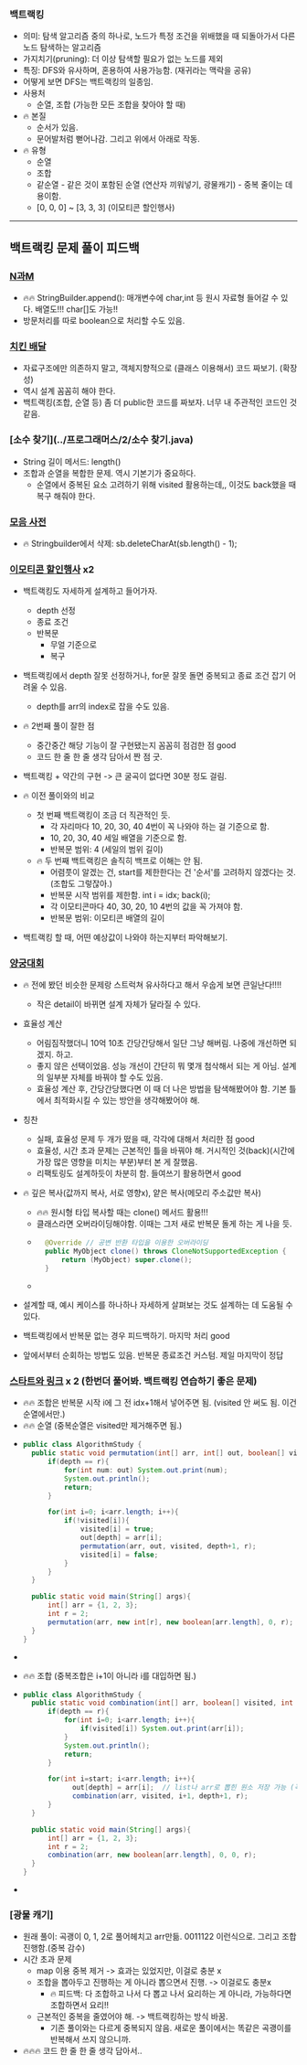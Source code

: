 ### 백트랙킹
- 의미: 탐색 알고리즘 중의 하나로, 노드가 특정 조건을 위배했을 때 되돌아가서 다른 노드 탐색하는 알고리즘
- 가지치기(pruning): 더 이상 탐색할 필요가 없는 노드를 제외
- 특징: DFS와 유사하며, 혼용하여 사용가능함. (재귀라는 맥락을 공유)
- 어떻게 보면 DFS는 백트랙킹의 일종임. 
- 사용처
  - 순열, 조합 (가능한 모든 조합을 찾아야 할 때)
- 🔥 본질
  - 순서가 있음.
  - 문어발처럼 뻗어나감. 그리고 위에서 아래로 작동.
- 🔥 유형
  - 순열
  - 조합
  - 같순열 - 같은 것이 포함된 순열 (연산자 끼워넣기, 광물캐기) - 중복 줄이는 데 용이함.
  - [0, 0, 0] ~ [3, 3, 3] (이모티콘 할인행사)

---

## 백트랙킹 문제 풀이 피드백
### [N과M](백준/Silver/15649. N과 M （1）)
- 🔥🔥 StringBuilder.append(): 매개변수에 char,int 등 원시 자료형 들어갈 수 있다. 배열도!!! char[]도 가능!!
- 방문처리를 따로 boolean으로 처리할 수도 있음.

### [치킨 배달](../백준/Gold/15686. 치킨 배달)
- 자료구조에만 의존하지 말고, 객체지향적으로 (클래스 이용해서) 코드 짜보기. (확장성)
- 역시 설계 꼼꼼히 해야 한다.
- 백트랙킹(조합, 순열 등) 좀 더 public한 코드를 짜보자. 너무 내 주관적인 코드인 것 같음. 

### [소수 찾기](../프로그래머스/2/소수 찾기.java)
- String 길이 메서드: length()
- 조합과 순열을 복합한 문제. 역시 기본기가 중요하다. 
  - 순열에서 중복된 요소 고려하기 위해 visited 활용하는데,, 이것도 back했을 때 복구 해줘야 한다. 

### [모음 사전]()
- 🔥 Stringbuilder에서 삭제: sb.deleteCharAt(sb.length() - 1);

### [이모티콘 할인행사](../프로그래머스/2/150368. 이모티콘 할인행사) x2
- 백트랙킹도 자세하게 설계하고 들어가자.
  - depth 선정
  - 종료 조건
  - 반복문
    - 무얼 기준으로
    - 복구
- 백트랙킹에서 depth 잘못 선정하거나, for문 잘못 돌면 중복되고 종료 조건 잡기 어려울 수 있음.
  - depth를 arr의 index로 잡을 수도 있음.

- 🔥 2번째 풀이 잘한 점
  - 중간중간 해당 기능이 잘 구현됐는지 꼼꼼히 점검한 점 good
  - 코드 한 줄 한 줄 생각 담아서 짠 점 굿.
- 백트랙킹 + 약간의 구현 -> 큰 굴곡이 없다면 30분 정도 걸림.

- 🔥 이전 풀이와의 비교 
  - 첫 번째 백트랙킹이 조금 더 직관적인 듯.
    - 각 자리마다 10, 20, 30, 40 4번이 꼭 나와야 하는 걸 기준으로 함.
    - 10, 20, 30, 40 세일 배열을 기준으로 함.
    - 반복문 범위: 4 (세일의 범위 길이)
  - 🔥 두 번째 백트랙킹은 솔직히 백프로 이해는 안 됨.
    - 어렴풋이 알겠는 건, start를 제한한다는 건 '순서'를 고려하지 않겠다는 것. (조합도 그렇잖아.)
    - 반복문 시작 범위를 제한함. int i = idx; back(i); 
    - 각 이모티콘마다 40, 30, 20, 10 4번의 값을 꼭 가져야 함.
    - 반복문 범위: 이모티콘 배열의 길이
- 백트랙킹 할 때, 어떤 예상값이 나와야 하는지부터 파악해보기.
  


### [양궁대회](../프로그래머스/2/92342. 양궁대회)
- 🔥 전에 봤던 비슷한 문제랑 스트럭쳐 유사하다고 해서 우숩게 보면 큰일난다!!!!
  - 작은 detail이 바뀌면 설계 자체가 달라질 수 있다. 
- 효율성 계산
  - 어림짐작했더니 10억 10초 간당간당해서 일단 그냥 해버림. 나중에 개선하면 되겠지. 하고.
  - 좋지 않은 선택이었음. 성능 개선이 간단히 뭐 몇개 첨삭해서 되는 게 아님. 설계의 일부분 자체를 바꿔야 할 수도 있음.
  - 효율성 계산 후, 간당간당했다면 이 때 더 나은 방법을 탐색해봤어야 함. 기본 틀에서 최적화시킬 수 있는 방안을 생각해봤어야 해.
- 칭찬
  - 실패, 효율성 문제 두 개가 떴을 때, 각각에 대해서 처리한 점 good
  - 효율성, 시간 초과 문제는 근본적인 틀을 바꿔야 해. 거시적인 것(back)(시간에 가장 많은 영향을 미치는 부분)부터 본 게 잘했음.
  - 리팩토링도 설계하듯이 차분히 함. 들여쓰기 활용하면서 good
- 🔥 깊은 복사(값까지 복사, 서로 영향x), 얕은 복사(메모리 주소값만 복사)
  - 🔥🔥 원시형 타입 복사할 때는 clone() 메서드 활용!!!
  - 클래스라면 오버라이딩해야함. 이때는 그저 새로 반복문 돌게 하는 게 나을 듯.
  - ```java
      @Override // 공변 반환 타입을 이용한 오버라이딩
      public MyObject clone() throws CloneNotSupportedException {
          return (MyObject) super.clone(); 
      }
  - ```
- 설계할 때, 예시 케이스를 하나하나 자세하게 살펴보는 것도 설계하는 데 도움될 수 있다.
- 백트랙킹에서 반복문 없는 경우 피드백하기. 마지막 처리 good

- 앞에서부터 순회하는 방법도 있음. 반복문 종료조건 커스텀. 제일 마지막이 정답


### [스타트와 링크](../백준/Silver/14889. 스타트와 링크) x 2 (한번더 풀어봐. 백트랙킹 연습하기 좋은 문제)
- 🔥🔥 조합은 반복문 시작 i에 그 전 idx+1해서 넣어주면 됨. (visited 안 써도 됨. 이건 순열에서만.)
- 🔥🔥 순열 (중복순열은 visited만 제거해주면 됨.)
- ```java
  public class AlgorithmStudy {
    public static void permutation(int[] arr, int[] out, boolean[] visited, int depth, int r){
        if(depth == r){
            for(int num: out) System.out.print(num);
            System.out.println();
            return;
        }

        for(int i=0; i<arr.length; i++){
            if(!visited[i]){
                visited[i] = true;
                out[depth] = arr[i];
                permutation(arr, out, visited, depth+1, r);
                visited[i] = false;
            }
        }
    }

    public static void main(String[] args){
        int[] arr = {1, 2, 3};
        int r = 2;
        permutation(arr, new int[r], new boolean[arr.length], 0, r);
    }
  } 
- ```


- 🔥🔥 조합 (중복조합은 i+1이 아니라 i를 대입하면 됨.)
- ```java
  public class AlgorithmStudy {
    public static void combination(int[] arr, boolean[] visited, int start, int depth, int r){
        if(depth == r){
            for(int i=0; i<arr.length; i++){
                if(visited[i]) System.out.print(arr[i]);
            }
            System.out.println();
            return;
        }

        for(int i=start; i<arr.length; i++){
              out[depth] = arr[i];  // list나 arr로 뽑힌 원소 저장 가능 (꼭 visited아니여도 됨.)
              combination(arr, visited, i+1, depth+1, r);
        }
    }

    public static void main(String[] args){
        int[] arr = {1, 2, 3};
        int r = 2;
        combination(arr, new boolean[arr.length], 0, 0, r);
    }
  }
- ```


### [광물 캐기]
- 원래 풀이: 곡괭이 0, 1, 2로 풀어헤치고 arr만듦. 0011122 이런식으로. 그리고 조합 진행함.(중복 감수)
- 시간 초과 문제
  - map 이용 중복 제거 -> 효과는 있었지만, 이걸로 충분 x
  - 조합을 뽑아두고 진행하는 게 아니라 뽑으면서 진행. -> 이걸로도 충분x 
    - 🔥 피드백: 다 조합하고 나서 다 뽑고 나서 요리하는 게 아니라, 가능하다면 조합하면서 요리!!
  - 근본적인 중복을 줄였어야 해. -> 백트랙킹하는 방식 바꿈.
    - 기존 풀이와는 다르게 중복되지 않음. 새로운 풀이에서는 똑같은 곡괭이를 반복해서 쓰지 않으니까.
- 🔥🔥🔥 코드 한 줄 한 줄 생각 담아서..